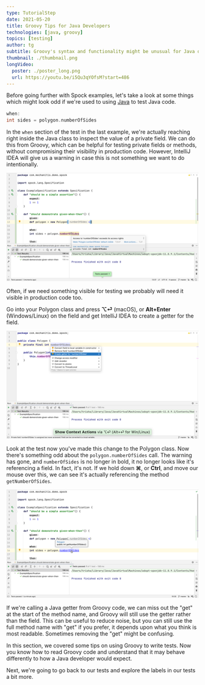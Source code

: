 ```yaml
---
type: TutorialStep
date: 2021-05-20
title: Groovy Tips for Java Developers
technologies: [java, groovy]
topics: [testing]
author: tg
subtitle: Groovy's syntax and functionality might be unusual for Java developers to begin with, but it can be very helpful for testing. 
thumbnail: ./thumbnail.png
longVideo:
  poster: ./poster_long.png
  url: https://youtu.be/i5Qu3qYOfsM?start=486
---
```

Before going further with Spock examples, let's take a look at some things which might look odd if we're used to using [Java](../../../technologies/java) to test Java code.

```groovy
when:
int sides = polygon.numberOfSides
```

In the `when` section of the test in the last example, we're actually reaching right inside the Java class to inspect the value of a private field. We can do this from Groovy, which can be helpful for testing private fields or methods, without compromising their visibility in production code. However, IntelliJ IDEA will give us a warning in case this is not something we want to do intentionally.

![](./11.png)

Often, if we need something visible for testing we probably will need it visible in production code too.

Go into your Polygon class and press **⌥⏎** (macOS), or **Alt+Enter** (Windows/Linux) on the field and get IntelliJ IDEA to create a getter for the field.

![](./12.png)

Look at the test now you've made this change to the Polygon class. Now there's something odd about the `polygon.numberOfSides` call. The warning has gone, and `numberOfSides` is no longer in bold, it no longer looks like it's referencing a field. In fact, it's not. If we hold down **⌘**, or **Ctrl**, and move our mouse over this, we can see it's actually referencing the method `getNumberOfSides`.

![](./13.png)

If we're calling a Java getter from Groovy code, we can miss out the "get" at the start of the method name, and Groovy will still use the getter rather than the field. This can be useful to reduce noise, but you can still use the full method name with "get" if you prefer, it depends upon what you think is most readable. Sometimes removing the "get" might be confusing.

In this section, we covered some tips on using Groovy to write tests. Now you know how to read Groovy code and understand that it may behave differently to how a Java developer would expect.

Next, we're going to go back to our tests and explore the labels in our tests a bit more. 


